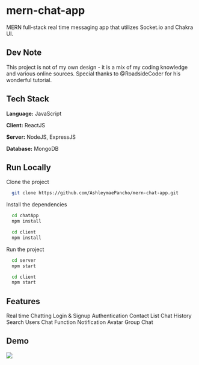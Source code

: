# mern-chat-app

MERN full-stack real time messaging app that utilizes Socket.io and Chakra UI.

## Dev Note

This project is not of my own design - it is a mix of my coding knowledge and various online sources. Special thanks to @RoadsideCoder for his wonderful tutorial.

## Tech Stack

**Language:** JavaScript

**Client:** ReactJS

**Server:** NodeJS, ExpressJS

**Database:** MongoDB

## Run Locally

Clone the project

```bash
  git clone https://github.com/AshleymaePancho/mern-chat-app.git
```

Install the dependencies

```bash
  cd chatApp
  npm install
```

```bash
  cd client
  npm install
```

Run the project

```bash
  cd server
  npm start
```

```bash
  cd client
  npm start
```

## Features

Real time Chatting
Login & Signup Authentication
Contact List
Chat History
Search Users
Chat Function
Notification
Avatar
Group Chat

## Demo

![](https://prnt.sc/uYhlOJXqrrTO)
